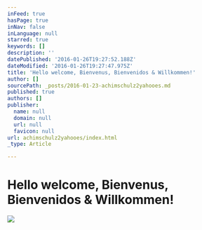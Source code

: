 ```yaml
---
inFeed: true
hasPage: true
inNav: false
inLanguage: null
starred: true
keywords: []
description: ''
datePublished: '2016-01-26T19:27:52.188Z'
dateModified: '2016-01-26T19:27:47.975Z'
title: 'Hello welcome, Bienvenus, Bienvenidos & Willkommen!'
author: []
sourcePath: _posts/2016-01-23-achimschulz2yahooes.md
published: true
authors: []
publisher:
  name: null
  domain: null
  url: null
  favicon: null
url: achimschulz2yahooes/index.html
_type: Article

---
```

# Hello welcome, Bienvenus, Bienvenidos & Willkommen!
![](https://the-grid-user-content.s3-us-west-2.amazonaws.com/ae2690bf-2fe6-4593-a366-c3f61ac338cb.JPG)